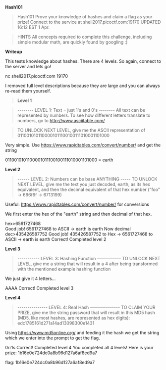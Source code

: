 **Hash101**

> Hash101
> Prove your knowledge of hashes and claim a flag as your prize! Connect to the service at shell2017.picoctf.com:19170
> UPDATED 16:12 EST 1 Apr.

>  HINTS
> All concepts required to complete this challenge, including simple modular math, are quickly found by googling :)

**Writeup**

This tests knowledge about hashes. There are 4 levels. So again, connect to the server and lets go!

nc shell2017.picoctf.com 19170

I removed full level descriptions because they are large and you can always re-read them yourself.


> **Level 1**

> -------- LEVEL 1: Text = just 1's and 0's --------
> All text can be represented by numbers. To see how different letters translate to numbers, go to http://www.asciitable.com/

> TO UNLOCK NEXT LEVEL, give me the ASCII representation of 0110010101100001011100100111010001101000

Very simple. Use https://www.rapidtables.com/convert/number/ and get the string

0110010101100001011100100111010001101000 = earth


**Level 2**

> ------ LEVEL 2: Numbers can be base ANYTHING -----
> TO UNLOCK NEXT LEVEL, give me the text you just decoded, earth, as its hex equivalent, and then the decimal equivalent of that hex
> number ("foo" -> 666f6f -> 6713199)

Useful: https://www.rapidtables.com/convert/number/ for conversions

We first enter the hex of the "earth" string and then decimal of that hex.

hex>6561727468                    
Good job! 6561727468 to ASCII -> earth is earth
Now decimal
dec>435426587752
Good job! 435426587752 to Hex -> 6561727468 to ASCII -> earth is earth
Correct! Completed level 2


**Level 3**

> ----------- LEVEL 3: Hashing Function ------------
> TO UNLOCK NEXT LEVEL, give me a string that will result in a 4 after being transformed with the mentioned example hashing function

We just give it 4 letters...

AAAA
Correct! Completed level 3


**Level 4**
 
> --------------- LEVEL 4: Real Hash ---------------
> TO CLAIM YOUR PRIZE, give me the string password that will result in this MD5 hash (MD5, like most hashes, are represented as hex digits):
> edc1785161d271a14ad13098300e1431

Using https://www.md5online.org/ and feeding it the hash we get the string which we enter into the prompt to get the flag.

0rr1s
Correct! Completed level 4
You completed all 4 levels! Here is your prize: 1b16e0e724dc0a8b96d127a6af8ed9a7



flag: 1b16e0e724dc0a8b96d127a6af8ed9a7



